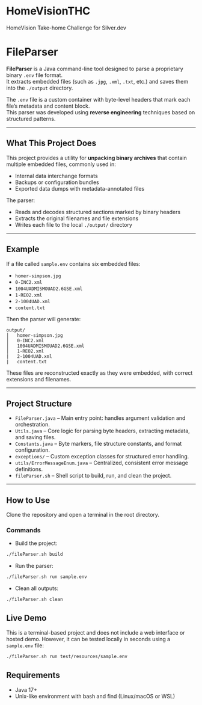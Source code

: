 # HomeVisionTHC
HomeVision Take-home Challenge for Silver.dev

# FileParser

**FileParser** is a Java command-line tool designed to parse a proprietary binary `.env` file format.  
It extracts embedded files (such as `.jpg`, `.xml`, `.txt`, etc.) and saves them into the `./output` directory.

The `.env` file is a custom container with byte-level headers that mark each file’s metadata and content block.  
This parser was developed using **reverse engineering** techniques based on structured patterns.

---

## What This Project Does

This project provides a utility for **unpacking binary archives** that contain multiple embedded files, commonly used in:
- Internal data interchange formats
- Backups or configuration bundles
- Exported data dumps with metadata-annotated files

The parser:
- Reads and decodes structured sections marked by binary headers
- Extracts the original filenames and file extensions
- Writes each file to the local `./output/` directory

---

## Example

If a file called `sample.env` contains six embedded files:

- `homer-simpson.jpg`
- `0-INC2.xml`
- `1004UADMISMOUAD2.6GSE.xml`
- `1-REO2.xml`
- `2-1004UAD.xml`
- `content.txt`

Then the parser will generate:

```
output/
│   homer-simpson.jpg
│   0-INC2.xml
│   1004UADMISMOUAD2.6GSE.xml
│   1-REO2.xml
|   2-1004UAD.xml
|   content.txt
```

These files are reconstructed exactly as they were embedded, with correct extensions and filenames.

---

## Project Structure

- `FileParser.java` – Main entry point: handles argument validation and orchestration.
- `Utils.java` – Core logic for parsing byte headers, extracting metadata, and saving files.
- `Constants.java` – Byte markers, file structure constants, and format configuration.
- `exceptions/` – Custom exception classes for structured error handling.
- `utils/ErrorMessageEnum.java` – Centralized, consistent error message definitions.
- `fileParser.sh` – Shell script to build, run, and clean the project.

---

## How to Use

Clone the repository and open a terminal in the root directory.

### Commands

- Build the project:

```bash
./fileParser.sh build
```

- Run the parser:

```bash
./fileParser.sh run sample.env
```

- Clean all outputs:

```bash
./fileParser.sh clean
```

## Live Demo

This is a terminal-based project and does not include a web interface or hosted demo.
However, it can be tested locally in seconds using a `sample.env` file:

```bash
./fileParser.sh run test/resources/sample.env
```

## Requirements

- Java 17+
- Unix-like environment with bash and find (Linux/macOS or WSL)